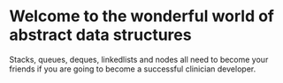 # Welcome to the wonderful world of abstract data structures

Stacks, queues, deques, linkedlists and nodes all need to become your friends if you are going to become a successful clinician developer.
